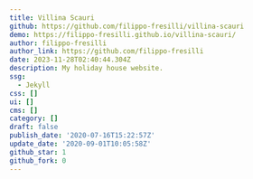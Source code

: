 ```yaml
---
title: Villina Scauri
github: https://github.com/filippo-fresilli/villina-scauri
demo: https://filippo-fresilli.github.io/villina-scauri/
author: filippo-fresilli
author_link: https://github.com/filippo-fresilli
date: 2023-11-28T02:40:44.304Z
description: My holiday house website.
ssg:
  - Jekyll
css: []
ui: []
cms: []
category: []
draft: false
publish_date: '2020-07-16T15:22:57Z'
update_date: '2020-09-01T10:05:58Z'
github_star: 1
github_fork: 0
---
```

